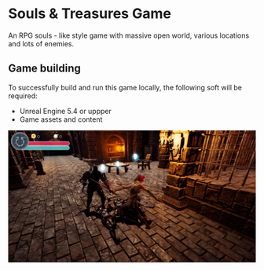 # Souls & Treasures Game

An RPG souls - like style game with massive open world, various locations and lots of enemies.

## Game building

To successfully build and run this game locally, the following soft will be required:

- Unreal Engine 5.4 or uppper
- Game assets and content

![alt text](Shot3-combat.png)